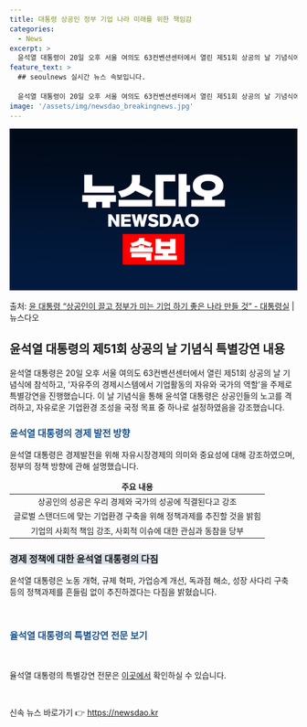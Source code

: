 ```yaml
---
title: 대통령 상공인 정부 기업 나라 미래를 위한 책임감
categories:
  - News
excerpt: >
  윤석열 대통령이 20일 오후 서울 여의도 63컨벤션센터에서 열린 제51회 상공의 날 기념식에 참석해 자유주의…
feature_text: >
  ## seoulnews 실시간 뉴스 속보입니다.

  윤석열 대통령이 20일 오후 서울 여의도 63컨벤션센터에서 열린 제51회 상공의 날 기념식에 참석해 자유주의…
image: '/assets/img/newsdao_breakingnews.jpg'
---
```


![뉴스다오 속보](/assets/img/newsdao_breakingnews.jpg)

<p>출처: <a href="https://newsdao.kr/3393" rel="dofollow">윤 대통령 “상공인이 끌고 정부가 미는 기업 하기 좋은 나라 만들 것” - 대통령실</a> | 뉴스다오</p>

<h2 data-ke-size="size26">윤석열 대통령의 제51회 상공의 날 기념식 특별강연 내용</h2>

<p data-ke-size="size16">윤석열 대통령은 20일 오후 서울 여의도 63컨벤션센터에서 열린 제51회 상공의 날 기념식에 참석하고, '자유주의 경제시스템에서 기업활동의 자유와 국가의 역할'을 주제로 특별강연을 진행했습니다. 이 날 기념식을 통해 윤석열 대통령은 상공인들의 노고를 격려하고, 자유로운 기업환경 조성을 국정 목표 중 하나로 설정하였음을 강조했습니다.</p>

<h3><b><span style="color: #1a5490;">윤석열 대통령의 경제 발전 방향</span></b></h3>
<p data-ke-size="size16">윤석열 대통령은 경제발전을 위해 자유시장경제의 의미와 중요성에 대해 강조하였으며, 정부의 정책 방향에 관해 설명했습니다.</p>

<table>
<thead>
<tr>
<td style="text-align: center; height: 17px;"><b>주요 내용</b></td>
</tr>
</thead>
<tbody>
<tr>
<td style="text-align: center; height: 17px;">상공인의 성공은 우리 경제와 국가의 성공에 직결된다고 강조</td>
</tr>
<tr>
<td style="text-align: center; height: 17px;">글로벌 스탠더드에 맞는 기업환경 구축을 위해 정책과제를 추진할 것을 밝힘</td>
</tr>
<tr>
<td style="text-align: center; height: 17px;">기업의 사회적 책임 강조, 사회적 이슈에 대한 관심과 동참을 당부</td>
</tr>
</tbody>
</table>

<h3><b><span style="background-color: #21538527;">경제 정책에 대한 윤석열 대통령의 다짐</span></b></h3>
<p data-ke-size="size16">윤석열 대통령은 노동 개혁, 규제 혁파, 가업승계 개선, 독과점 해소, 성장 사다리 구축 등의 정책과제를 흔들림 없이 추진하겠다는 다짐을 밝혔습니다.</p>

<p data-ke-size="size16">&nbsp;</p>
<h3><b><span style="color: #1a5490;">율석열 대통령의 특별강연 전문 보기</span></b></h3>
<p data-ke-size="size16">&nbsp;</p>
<p data-ke-size="size16">율석열 대통령의 특별강연 전문은 <a href="https://newsdao.kr/3393">이곳에서</a> 확인하실 수 있습니다.</p>
<p data-ke-size="size16">&nbsp;</p> 

신속 뉴스 바로가기 👉 <a href="https://newsdao.kr" rel="dofollow">https://newsdao.kr</a>



